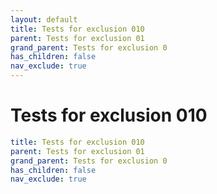 ```yaml
---
layout: default
title: Tests for exclusion 010
parent: Tests for exclusion 01
grand_parent: Tests for exclusion 0
has_children: false
nav_exclude: true
---
```

# Tests for exclusion 010

```yaml
title: Tests for exclusion 010
parent: Tests for exclusion 01
grand_parent: Tests for exclusion 0
has_children: false
nav_exclude: true
```